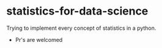 # statistics-for-data-science
Trying to implement every concept of statistics in a python.

- Pr's are welcomed
